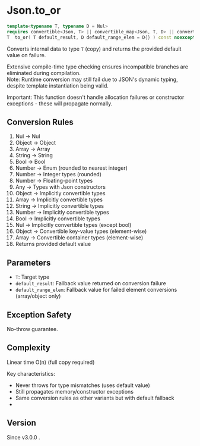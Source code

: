 # **Json.to_or**

```cpp
template<typename T, typename D = Nul>
requires convertible<Json, T> || convertible_map<Json, T, D> || convertible_array<Json, T, D>
T  to_or( T default_result, D default_range_elem = D{} ) const noexcept;
```

Converts internal data to type `T` (copy) and returns the provided default value on failure.

Extensive compile-time type checking ensures incompatible branches are eliminated during compilation.  
Note: Runtime conversion may still fail due to JSON's dynamic typing, despite template instantiation being valid.

Important: This function doesn't handle allocation failures or constructor exceptions - these will propagate normally.

## Conversion Rules

1. Nul → Nul
2. Object → Object
3. Array → Array
4. String → String
5. Bool → Bool
6. Number → Enum (rounded to nearest integer)
7. Number → Integer types (rounded)
8. Number → Floating-point types
9. Any → Types with Json constructors
10. Object → Implicitly convertible types
11. Array → Implicitly convertible types
12. String → Implicitly convertible types
13. Number → Implicitly convertible types
14. Bool → Implicitly convertible types
15. Nul → Implicitly convertible types (except bool)
16. Object → Convertible key-value types (element-wise)
17. Array → Convertible container types (element-wise)
18. Returns provided default value

## Parameters

- `T`: Target type
- `default_result`: Fallback value returned on conversion failure
- `default_range_elem`: Fallback value for failed element conversions (array/object only)

## Exception Safety

No-throw guarantee.

## Complexity

Linear time O(n) (full copy required)

Key characteristics:
- Never throws for type mismatches (uses default value)
- Still propagates memory/constructor exceptions
- Same conversion rules as other variants but with default fallback
- 
## Version

Since v3.0.0 .
